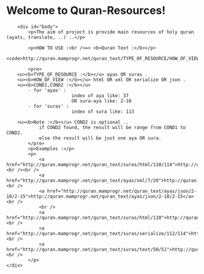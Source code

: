 <div class="more-info">
	<div class="more-content">
		<h1>Welcome to Quran-Resources!</h1>
	
		<div id="body">
			<p>The aim of project is provide main resources of holy quran (ayats, translate, ..) ..</p>
	
			<p>HOW TO USE :<br />=> <b>Quran Text :</b></p>
			<code>http://quran.mamprogr.net/quran_text/TYPE_OF_RESOURCE/HOW_OF_VIEW/COND1/COND2</code>
	
			<pre>
	    <u><b>TYPE_OF_RESOURCE :</b></u> ayas OR suras .
	    <u><b>HOW_OF_VIEW :</b></u> html OR xml OR serialize OR json .
	    <u><b>COND1,COND2 :</b></u>
	        - for 'ayas' :
	                        index of aya like: 37
	                        OR sura-aya like: 2-10
	        - for 'suras' :
	                        index of sura like: 113 
	    
	    <u><b>Note :</b></u> COND2 is optional ..
	            if COND2 found, the result will be range from COND1 to COND2.
	            else the result will be just one aya OR sura.
	        </pre>
	        <p>Examples :</p>
			<p>
	            <a href="http://quran.mamprogr.net/quran_text/suras/html/110/114">http://quran.mamprogr.net/quran_text/suras/html/112/114</a><br /><br />
			    <a href="http://quran.mamprogr.net/quran_text/ayas/xml/7/20">http://quran.mamprogr.net/quran_text/ayas/xml/7/20</a><br />
	            <a href="http://quran.mamprogr.net/quran_text/ayas/json/2-10/2-15">http://quran.mamprogr.net/quran_text/ayas/json/2-10/2-15</a><br />
	            <br />
	            <a href="http://quran.mamprogr.net/quran_text/suras/html/110">http://quran.mamprogr.net/quran_text/suras/html/110</a><br />
	            <a href="http://quran.mamprogr.net/quran_text/suras/serialize/112/114">http://quran.mamprogr.net/quran_text/suras/serialize/112/114</a><br />
	            <a href="http://quran.mamprogr.net/quran_text/suras/text/50/51">http://quran.mamprogr.net/quran_text/suras/text/50/51</a><br />
	        </p>
	</div>
</div>
